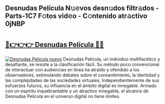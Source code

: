 ## Desnudas Película N𝚞𝚎vos desn𝚞dos filtr𝚊dos - Parts-1C7 F𝚘tos vid𝚎o - C𝚘ntenido atr𝚊ctivo 0jNBP

# <h2><a href="http://mb9plf.tromn.icu/?c=Desnudas+Pel%c3%adcula">🔗👉👉👉 Desnudas Película 🔗🔗</a></h2>

[![Desnudas Película nuevo](https://i.imgur.com/pEAQMta.gif)](http://mb9plf.tromn.icu/?c=Desnudas+Pel%c3%adcula)
Desnudas Película, un individuo multifacético y desafiante, se resiste a la clasificación fácil. Su método poco convencional de interactuar con audiencias en línea ha atraído y ofendido a los observadores, estimulando debates sobre el consentimiento, la identidad y las complejidades de las sociedades virtuales. Independientemente de sus esfuerzos futuros, su influencia en el ámbito digital es innegable. Armado con un espíritu inquebrantable y un atractivo innegable, el alcance de Desnudas Película en el universo digital no tiene límites.
